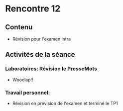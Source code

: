 # Rencontre 12

## Contenu
- Révision pour l'examen intra

## Activités de la séance

### Laboratoires: Révision le PresseMots 
  - Wooclap!!
<Laboratoire nom="10XX-S12_Lab1"/>

### Travail personnel: 
- Révision en prévision de l'examen et terminé le TP1
